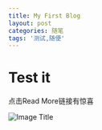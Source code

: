 ```yaml
---
title: My First Blog
layout: post
categories: 随笔
tags: '测试,随便'
---
```

# Test it
点击Read More链接有惊喜


![Image Title](http://stock.591hx.com/images/hnimg/20160830/25/14529763454957798017.jpg)
